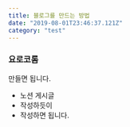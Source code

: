 ```yaml
---
title: 블로그를 만드는 방법
date: "2019-08-01T23:46:37.121Z"
category: "test"
---
```


### 요로코롬
만들면 됩니다.

- 노션 게시글
- 작성하듯이
- 작성하면 됩니다.
